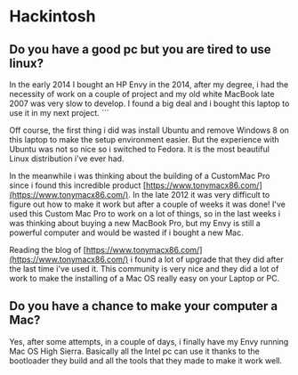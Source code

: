 # Hackintosh

## Do you have a good pc but you are tired to use linux?

In the early 2014 I bought an HP Envy in the 2014, after my degree, i had the necessity of work on a couple of project  and my old white MacBook late 2007 was very slow to develop. I found a big deal and i bought this laptop to use it in my next project. \`\`\`

Off course, the first thing i did was install Ubuntu and remove Windows 8 on this laptop to make the setup environment easier. But the experience with Ubuntu was not so nice so i switched to Fedora. It is the most beautiful Linux distribution i've ever had. 

In the meanwhile i was thinking about the building of a CustomMac Pro since i found this incredible product [https://www.tonymacx86.com/](https://www.tonymacx86.com/). In the late 2012 it was very difficult to figure out how to make it work but after a couple of weeks it was done! I've used this Custom Mac Pro to work on a lot of things, so in the last weeks i was thinking about buying a new MacBook Pro, but my Envy is still a powerful computer and would be wasted if i bought a new Mac. 

Reading the blog of [https://www.tonymacx86.com/](https://www.tonymacx86.com/) i found a lot of upgrade that they did after the last time i've used it. This community is very nice and they did a lot of work to make the installing of a Mac OS really easy on your Laptop or PC. 

## Do you have a chance to make your computer a Mac?

Yes, after some attempts, in a couple of days, i finally have my Envy running Mac OS High Sierra. Basically all the Intel pc can use it thanks to the bootloader they build  and all the tools that they made to make it work well.



